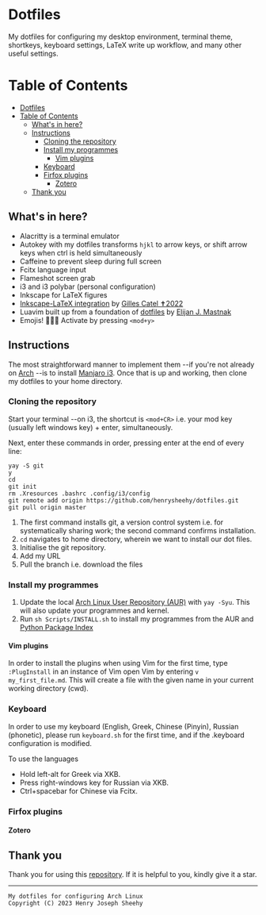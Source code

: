 # Dotfiles
My dotfiles for configuring my desktop environment, terminal theme, shortkeys, keyboard settings, LaTeX write up workflow, and many other useful settings.

# Table of Contents

- [Dotfiles](#dotfiles)
- [Table of Contents](#table-of-contents)
    - [What's in here?](#whats-in-here)
    - [Instructions](#instructions)
        - [Cloning the repository](#cloning-the-repository)
        - [Install my programmes](#install-my-programmes)
            - [Vim plugins](#vim-plugins)
        - [Keyboard](#keyboard)
        - [Firfox plugins](#firfox-plugins)
            - [Zotero](#zotero)
    - [Thank you](#thank-you)

## What's in here? 
- Alacritty is a terminal emulator
- Autokey with my dotfiles transforms `hjkl` to arrow keys, or shift
arrow keys when ctrl is held simultaneously
- Caffeine to prevent sleep during full screen
- Fcitx language input
- Flameshot screen grab
- i3 and i3 polybar (personal configuration)
- Inkscape for LaTeX figures
- [Inkscape-LaTeX integration](https://github.com/gillescastel/inkscape-figures) by [Gilles Catel ✝2022](https://castel.dev/)
- Luavim built up from a foundation of [dotfiles](https://github.com/ejmastnak/dotfiles/) by [Elijan J. Mastnak](https://www.ejmastnak.com/)
- Emojis! 🦄🌈🍭 Activate by pressing `<mod+y>`

## Instructions

The most straightforward manner to implement them --if you're
not already on [Arch](https://archlinux.org/) --is to install [Manjaro i3](https://manjaro.org/download/).
Once that is up and working, then clone my dotfiles to 
your home directory.

### Cloning the repository

Start your terminal --on i3, the shortcut is `<mod+CR>` i.e. your mod key
(usually left windows key) + enter, simultaneously. 

Next, enter these commands in order, pressing enter at the end of every line:

```
yay -S git
y
cd
git init
rm .Xresources .bashrc .config/i3/config
git remote add origin https://github.com/henrysheehy/dotfiles.git
git pull origin master
```

1. The first command installs git, a version control system i.e. for
   systematically sharing work; the second command confirms installation.
2. `cd` navigates to home directory, wherein we want to install our 
   dot files.
3. Initialise the git repository.
4. Add my URL
5. Pull the branch i.e. download the files

### Install my programmes
1. Update the local [Arch Linux User Repository (AUR)](https://aur.archlinux.org/) with
   `yay -Syu`.
   This will also update your programmes and kernel.
2. Run `sh Scripts/INSTALL.sh` to install my programmes from the AUR and [Python Package Index](https://pypi.org/project/pip/)

#### Vim plugins
In order to install the plugins when using Vim for the first time, 
type `:PlugInstall` in an instance of Vim open Vim by entering `v my_first_file.md`. This will create a file with the given name in your current working directory (cwd).

### Keyboard
In order to use my keyboard (English, Greek, Chinese 
(Pinyin), Russian (phonetic), please run `keyboard.sh`
for the first time, and if the .keyboard configuration
is modified.

To use the languages
- Hold left-alt for Greek via XKB.
- Press right-windows key for Russian via XKB.
- Ctrl+spacebar for Chinese via Fcitx.

### Firfox plugins

#### Zotero


## Thank you

Thank you for using this [repository](https://github.com/henrysheehy/dotfiles).
If it is helpful to you, kindly give it a star.

*** 
    My dotfiles for configuring Arch Linux
    Copyright (C) 2023 Henry Joseph Sheehy
